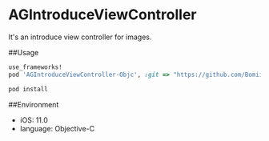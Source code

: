 # AGIntroduceViewController
It's an introduce view controller for images.

##Usage

```ruby
use_frameworks!
pod 'AGIntroduceViewController-Objc', :git => "https://github.com/Bomiishere/AGIntroduceViewController.git"
```
```ruby
pod install
```

##Environment
* iOS: 11.0
* language: Objective-C
